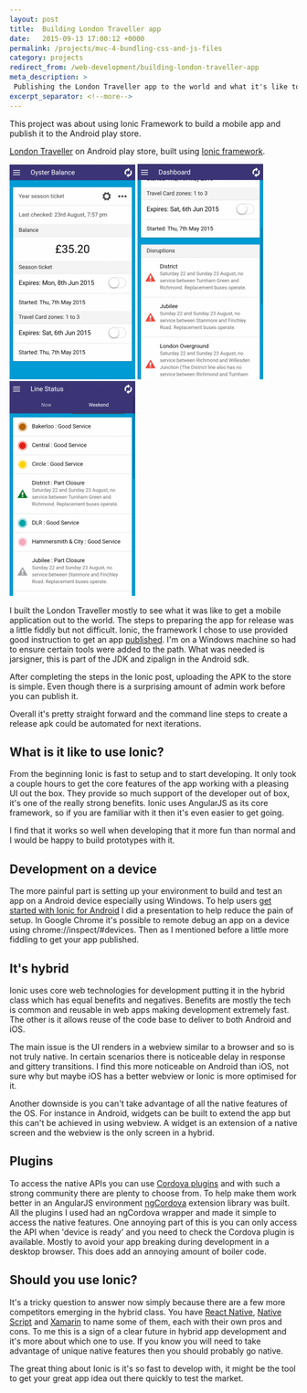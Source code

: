 ```yaml
---
layout: post
title:  Building London Traveller app
date:   2015-09-13 17:00:12 +0000
permalink: /projects/mvc-4-bundling-css-and-js-files
category: projects
redirect_from: /web-development/building-london-traveller-app
meta_description: >
 Publishing the London Traveller app to the world and what it's like to use the Ionic Framework.
excerpt_separator: <!--more-->
---
```


This project was about using Ionic Framework to build a mobile app and publish it to the Android play store.
<!--more-->

[London Traveller][1] on Android play store, built using&nbsp;[Ionic framework][2].

![Oyster balance][3]&nbsp;![Distruptions][4]&nbsp;![Line Status][5]

I built the London Traveller mostly to see what it was like to get a mobile application out to the world. The steps to preparing the app for release was a little fiddly but not difficult. Ionic, the framework I chose to use provided good instruction to get an app [published][6]. I'm on a Windows machine so had to ensure certain tools were added to the path. What was needed is jarsigner, this is part of the JDK and zipalign in the Android sdk.

After completing the steps in the Ionic post, uploading the APK to the store is simple. Even though there is a surprising amount of admin work before you can publish it.

Overall it's pretty straight forward and the command line steps to create a release apk could be automated for next iterations.

## What is it like to use Ionic?

From the beginning Ionic is fast to setup and to start developing. It only took a couple hours to get the core features of the app working with a pleasing UI out the box. They provide so much support of the developer out of box, it's one of the really strong benefits. Ionic uses AngularJS as its core framework, so if you are familiar with it then it's even easier to get going.

I find that it works so well when developing that it more fun than normal and I would be happy to build prototypes with it.

## Development on a device

The more painful part is setting up your environment to build and test an app on a Android device especially using Windows. To help users [get started with Ionic for Android][7] I did a presentation to help reduce the pain of setup. In Google Chrome it's possible to remote debug an app on a device using chrome://inspect/#devices. Then as I mentioned before a little more fiddling to get your app published.

## It's hybrid

Ionic uses core web technologies for development putting it in the hybrid class which has equal benefits and negatives. Benefits are mostly the tech is common and reusable in web apps making development extremely fast. The other is it allows reuse of the code base to deliver to both Android and iOS.

The main issue is the UI renders in a webview similar to a browser and so is not truly native. In certain scenarios there is noticeable delay in response and gittery transitions. I find this more noticeable on Android than iOS, not sure why but maybe iOS has a better webview or Ionic is more optimised for it.

Another downside is you can't take advantage of all the native features of the OS. For instance in Android, widgets can be built to extend the app but this can't be achieved in using webview. A widget is an extension of a native screen and the webview is the only screen in a hybrid.

## Plugins

To access the native APIs you can use [Cordova plugins][8] and with such a strong community there are plenty to choose from. To help make them work better in an AngularJS environment [ngCordova][9] extension library was built. All the plugins I used had an ngCordova wrapper and made it simple to access the native features. One annoying part of this is you can only access the API when 'device is ready' and you need to check the Cordova plugin is available. Mostly to avoid your app breaking during development in a desktop browser. This does add an annoying amount of boiler code.

## Should you use Ionic?

It's a tricky question to answer now simply because there are a few more competitors emerging in the hybrid class. You have [React Native][10], [Native Script][11] and [Xamarin][12] to name some of them, each with their own pros and cons. To me this is a sign of a clear future in hybrid app development and it's more about which one to use. If you know you will need to take advantage of unique native features then you should probably go native.

The great thing about Ionic is it's so fast to develop with, it might be the tool to get your great app idea out there quickly to test the market.

[1]: https://play.google.com/store/apps/details?id=com.ionicframework.oysterbalance749927
[2]: http://ionicframework.com/
[3]: /images/london-traveller-oyster-balance.png
[4]: /images/london-traveller-disruptions.png
[5]: /images/london-traveller-line-status.png
[6]: http://ionicframework.com/docs/guide/publishing.html
[7]: http://slides.com/rkotze/deck#/
[8]: http://plugins.cordova.io/npm/index.html
[9]: http://ngcordova.com/
[10]: https://facebook.github.io/react-native/
[11]: https://www.nativescript.org/
[12]: http://xamarin.com/
  